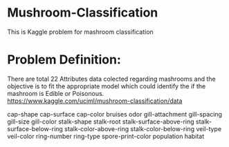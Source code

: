 # Mushroom-Classification
This is Kaggle problem for mashroom classification
# Problem Definition:
There are total 22 Attributes data colected regarding mashrooms and the objective is to fit the appropriate model which could identify the 
if the mashroom is Edible or Poisonous.
https://www.kaggle.com/uciml/mushroom-classification/data

cap-shape
cap-surface
cap-color
bruises
odor
gill-attachment
gill-spacing
gill-size
gill-color
stalk-shape
stalk-root
stalk-surface-above-ring
stalk-surface-below-ring
stalk-color-above-ring
stalk-color-below-ring
veil-type
veil-color
ring-number
ring-type
spore-print-color
population
habitat


